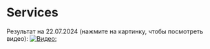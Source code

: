 # Services

Результат на 22.07.2024 (нажмите на картинку, чтобы посмотреть видео):
[![Видео: ](https://img.youtube.com/vi/HZHoD6o-R5Q/0.jpg)](https://www.youtube.com/watch?v=HZHoD6o-R5Q)
